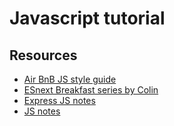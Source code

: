 # Javascript tutorial

## Resources

- [Air BnB JS style guide](https://github.com/airbnb/javascript)
- [ESnext Breakfast series by Colin](https://github.com/ocpineda/esNextBreakfast)
- [Express JS notes](https://gitlab.com/oscarneedscoffee/notes/blob/master/software/javascript/express-js.md)
- [JS notes](https://gitlab.com/oscarneedscoffee/notes/blob/master/software/javascript/javascript.md)

